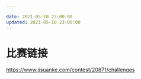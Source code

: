 ```yaml
---

date: 2021-05-10 23:00:00
updated: 2021-05-10 23:00:00
---
```


# 比赛链接

https://www.jisuanke.com/contest/20871/challenges
